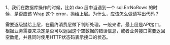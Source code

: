 1、我们在数据库操作的时候，比如 dao 层中当遇到一个 sql.ErrNoRows 的时候，是否应该 Wrap 这个 error，抛给上层。为什么，应该怎么做请写出代码？

需要逐级抛给上层，在最终消费层做下判断处理。一般来讲，最上层是API接口，根据业务需要来决定是否可以返回这个空数据的错误信息，或者业务接口需要返回空数组，并且同时使用HTTP状态码表示接口的状态。
